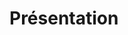 # Présentation






































































































































































































